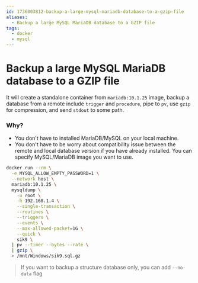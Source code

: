 ```yaml
---
id: 1736003812-backup-a-large-mysql-mariadb-database-to-a-gzip-file
aliases:
  - Backup a large MySQL MariaDB database to a GZIP file
tags:
  - docker
  - mysql
---
```


# Backup a large MySQL MariaDB database to a GZIP file

It will create a standalone container from `mariadb:10.1.25` image, backup a database from a remote include `trigger` and `procedure`, pipe to `pv`, use `gzip` for compression, and send `stdout` to some path.

### Why?

- You don't have to installed MariaDB/MySQL on your local machine.
- You don't have to be worry about compatibility issue between the remote and local database version if you have already installed. You can specify MySQL/MariaDB image you want to use.

```bash
docker run --rm \
  -e MYSQL_ALLOW_EMPTY_PASSWORD=1 \
  --network host \
  mariadb:10.1.25 \
  mysqldump \
    -u root \
    -h 192.168.1.4 \
    --single-transaction \
    --routines \
    --triggers \
    --events \
    --max-allowed-packet=1G \
    --quick \
    sik9 \
  | pv --timer --bytes --rate \
  | gzip \
  > /mnt/Windows/sik9.sql.gz
```

> If you want to backup a structure database only, you can add `--no-data` flag
